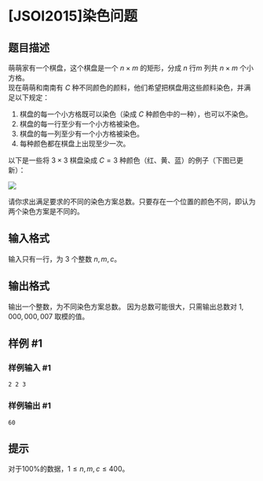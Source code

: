 # [JSOI2015]染色问题

## 题目描述

萌萌家有一个棋盘，这个棋盘是一个 $n \times m$ 的矩形，分成 $n$ 行$m$ 列共 $n \times m$ 个小方格。   
现在萌萌和南南有 $C$ 种不同颜色的颜料，他们希望把棋盘用这些颜料染色，并满足以下规定：   

1. 棋盘的每一个小方格既可以染色（染成 $C$ 种颜色中的一种），也可以不染色。   
2. 棋盘的每一行至少有一个小方格被染色。   
3. 棋盘的每一列至少有一个小方格被染色。   
4. 每种颜色都在棋盘上出现至少一次。  
 
以下是一些将 $3  \times 3$ 棋盘染成 $C=3$ 种颜色（红、黄、蓝）的例子（下图已更新）： 
  
![](https://cdn.luogu.com.cn/upload/image_hosting/7s4j5elx.png)    

请你求出满足要求的不同的染色方案总数。只要存在一个位置的颜色不同，即认为两个染色方案是不同的。

## 输入格式

输入只有一行，为 $3$ 个整数 $n,m,c$。

## 输出格式

输出一个整数，为不同染色方案总数。
因为总数可能很大，只需输出总数对 $1,000,000,007$ 取模的值。

## 样例 #1

### 样例输入 #1
```
2 2 3
```

### 样例输出 #1

```
60
```

## 提示

对于$100\%$的数据，$1 \le n,m,c \le 400$。
